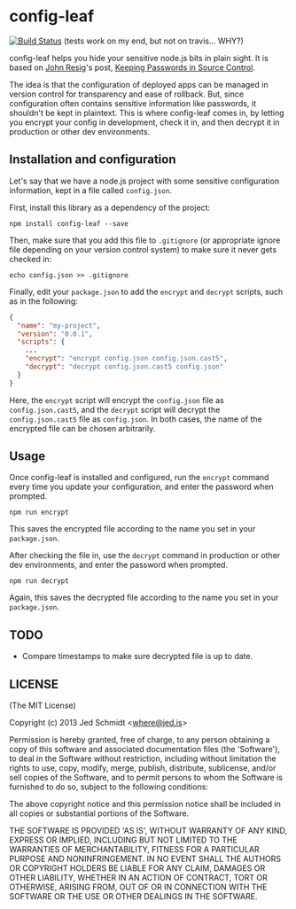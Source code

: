 config-leaf
===========

[![Build Status](https://travis-ci.org/jed/config-leaf.png?branch=master)](https://travis-ci.org/jed/config-leaf) (tests work on my end, but not on travis... WHY?)

config-leaf helps you hide your sensitive node.js bits in plain sight. It is based on [John Resig](https://github.com/jeresig)'s post, [Keeping Passwords in Source Control](http://ejohn.org/blog/keeping-passwords-in-source-control/).

The idea is that the configuration of deployed apps can be managed in version control for transparency and ease of rollback. But, since configuration often contains sensitive information like passwords, it shouldn't be kept in plaintext. This is where config-leaf comes in, by letting you encrypt your config in development, check it in, and then decrypt it in production or other dev environments.

Installation and configuration
------------------------------

Let's say that we have a node.js project with some sensitive configuration information, kept in a file called `config.json`.

First, install this library as a dependency of the project:

    npm install config-leaf --save

Then, make sure that you add this file to `.gitignore` (or appropriate ignore file depending on your version control system) to make sure it never gets checked in:

    echo config.json >> .gitignore

Finally, edit your `package.json` to add the `encrypt` and `decrypt` scripts, such as in the following:

```json
{
  "name": "my-project",
  "version": "0.0.1",
  "scripts": {
    ...
    "encrypt": "encrypt config.json config.json.cast5",
    "decrypt": "decrypt config.json.cast5 config.json"
  }
}
```

Here, the `encrypt` script will encrypt the `config.json` file as `config.json.cast5`, and the `decrypt` script will decrypt the `config.json.cast5` file as `config.json`. In both cases, the name of the encrypted file can be chosen arbitrarily.

Usage
-----

Once config-leaf is installed and configured, run the `encrypt` command every time you update your configuration, and enter the password when prompted.

    npm run encrypt

This saves the encrypted file according to the name you set in your `package.json`.

After checking the file in, use the `decrypt` command in production or other dev environments, and enter the password when prompted.

    npm run decrypt

Again, this saves the decrypted file according to the name you set in your `package.json`.

TODO
----

- Compare timestamps to make sure decrypted file is up to date.

LICENSE
-------

(The MIT License)

Copyright (c) 2013 Jed Schmidt &lt;where@jed.is&gt;

Permission is hereby granted, free of charge, to any person obtaining
a copy of this software and associated documentation files (the
'Software'), to deal in the Software without restriction, including
without limitation the rights to use, copy, modify, merge, publish,
distribute, sublicense, and/or sell copies of the Software, and to
permit persons to whom the Software is furnished to do so, subject to
the following conditions:

The above copyright notice and this permission notice shall be
included in all copies or substantial portions of the Software.

THE SOFTWARE IS PROVIDED 'AS IS', WITHOUT WARRANTY OF ANY KIND,
EXPRESS OR IMPLIED, INCLUDING BUT NOT LIMITED TO THE WARRANTIES OF
MERCHANTABILITY, FITNESS FOR A PARTICULAR PURPOSE AND NONINFRINGEMENT.
IN NO EVENT SHALL THE AUTHORS OR COPYRIGHT HOLDERS BE LIABLE FOR ANY
CLAIM, DAMAGES OR OTHER LIABILITY, WHETHER IN AN ACTION OF CONTRACT,
TORT OR OTHERWISE, ARISING FROM, OUT OF OR IN CONNECTION WITH THE
SOFTWARE OR THE USE OR OTHER DEALINGS IN THE SOFTWARE.
